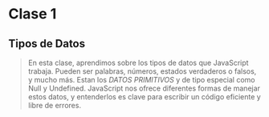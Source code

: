 # Clase 1
## Tipos de Datos
>
> En esta clase, aprendimos sobre los tipos de datos que JavaScript trabaja.
> Pueden ser palabras, números, estados verdaderos o falsos, y mucho más.
> Estan los *DATOS PRIMITIVOS* y de tipo especial como Null y Undefined. 
> JavaScript nos ofrece diferentes formas de manejar estos datos, y entenderlos es clave para escribir un código eficiente y libre de errores.
